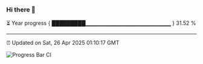 ### Hi there 👋

⏳ Year progress { █████████▁▁▁▁▁▁▁▁▁▁▁▁▁▁▁▁▁▁▁▁▁ } 31.52 %

---

⏰ Updated on Sat, 26 Apr 2025 01:10:17 GMT

![Progress Bar CI](https://github.com/liununu/liununu/workflows/Progress%20Bar%20CI/badge.svg)

